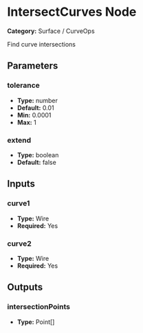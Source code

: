 
# IntersectCurves Node

**Category:** Surface / CurveOps

Find curve intersections

## Parameters


### tolerance
- **Type:** number
- **Default:** 0.01
- **Min:** 0.0001
- **Max:** 1



### extend
- **Type:** boolean
- **Default:** false





## Inputs


### curve1
- **Type:** Wire
- **Required:** Yes



### curve2
- **Type:** Wire
- **Required:** Yes



## Outputs


### intersectionPoints
- **Type:** Point[]




